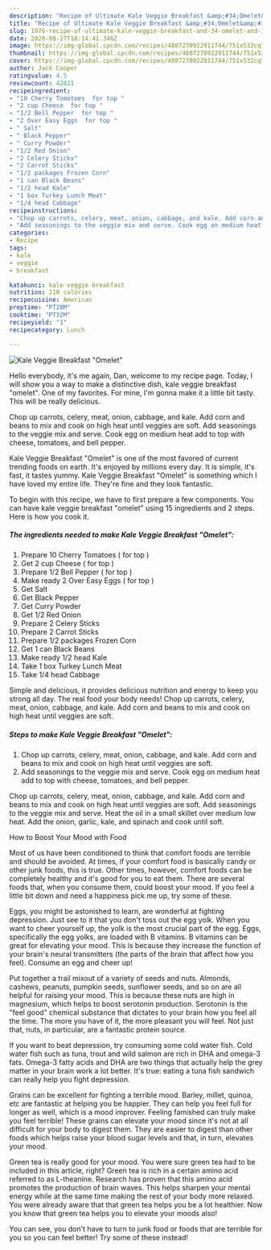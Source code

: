 ```yaml
---
description: "Recipe of Ultimate Kale Veggie Breakfast &amp;#34;Omelet&amp;#34;"
title: "Recipe of Ultimate Kale Veggie Breakfast &amp;#34;Omelet&amp;#34;"
slug: 1976-recipe-of-ultimate-kale-veggie-breakfast-and-34-omelet-and-34
date: 2020-08-27T18:14:41.346Z
image: https://img-global.cpcdn.com/recipes/4887270922911744/751x532cq70/kale-veggie-breakfast-omelet-recipe-main-photo.jpg
thumbnail: https://img-global.cpcdn.com/recipes/4887270922911744/751x532cq70/kale-veggie-breakfast-omelet-recipe-main-photo.jpg
cover: https://img-global.cpcdn.com/recipes/4887270922911744/751x532cq70/kale-veggie-breakfast-omelet-recipe-main-photo.jpg
author: Jack Cooper
ratingvalue: 4.5
reviewcount: 42821
recipeingredient:
- "10 Cherry Tomatoes  for top "
- "2 cup Cheese  for top "
- "1/2 Bell Pepper  for top "
- "2 Over Easy Eggs  for top "
- " Salt"
- " Black Pepper"
- " Curry Powder"
- "1/2 Red Onion"
- "2 Celery Sticks"
- "2 Carrot Sticks"
- "1/2 packages Frozen Corn"
- "1 can Black Beans"
- "1/2 head Kale"
- "1 box Turkey Lunch Meat"
- "1/4 head Cabbage"
recipeinstructions:
- "Chop up carrots, celery, meat, onion, cabbage, and kale. Add corn and beans to mix and cook on high heat until veggies are soft."
- "Add seasonings to the veggie mix and serve. Cook egg on medium heat add to top with cheese, tomatoes, and bell pepper."
categories:
- Recipe
tags:
- kale
- veggie
- breakfast

katakunci: kale veggie breakfast 
nutrition: 210 calories
recipecuisine: American
preptime: "PT20M"
cooktime: "PT32M"
recipeyield: "1"
recipecategory: Lunch

---
```



![Kale Veggie Breakfast &#34;Omelet&#34;](https://img-global.cpcdn.com/recipes/4887270922911744/751x532cq70/kale-veggie-breakfast-omelet-recipe-main-photo.jpg)

Hello everybody, it's me again, Dan, welcome to my recipe page. Today, I will show you a way to make a distinctive dish, kale veggie breakfast &#34;omelet&#34;. One of my favorites. For mine, I'm gonna make it a little bit tasty. This will be really delicious.

Chop up carrots, celery, meat, onion, cabbage, and kale. Add corn and beans to mix and cook on high heat until veggies are soft. Add seasonings to the veggie mix and serve. Cook egg on medium heat add to top with cheese, tomatoes, and bell pepper.

Kale Veggie Breakfast &#34;Omelet&#34; is one of the most favored of current trending foods on earth. It's enjoyed by millions every day. It is simple, it's fast, it tastes yummy. Kale Veggie Breakfast &#34;Omelet&#34; is something which I have loved my entire life. They're fine and they look fantastic.


To begin with this recipe, we have to first prepare a few components. You can have kale veggie breakfast &#34;omelet&#34; using 15 ingredients and 2 steps. Here is how you cook it.

<!--inarticleads1-->

##### The ingredients needed to make Kale Veggie Breakfast &#34;Omelet&#34;:

1. Prepare 10 Cherry Tomatoes ( for top )
1. Get 2 cup Cheese ( for top )
1. Prepare 1/2 Bell Pepper ( for top )
1. Make ready 2 Over Easy Eggs ( for top )
1. Get  Salt
1. Get  Black Pepper
1. Get  Curry Powder
1. Get 1/2 Red Onion
1. Prepare 2 Celery Sticks
1. Prepare 2 Carrot Sticks
1. Prepare 1/2 packages Frozen Corn
1. Get 1 can Black Beans
1. Make ready 1/2 head Kale
1. Take 1 box Turkey Lunch Meat
1. Take 1/4 head Cabbage


Simple and delicious, it provides delicious nutrition and energy to keep you strong all day. The real food your body needs! Chop up carrots, celery, meat, onion, cabbage, and kale. Add corn and beans to mix and cook on high heat until veggies are soft. 

<!--inarticleads2-->

##### Steps to make Kale Veggie Breakfast &#34;Omelet&#34;:

1. Chop up carrots, celery, meat, onion, cabbage, and kale. Add corn and beans to mix and cook on high heat until veggies are soft.
1. Add seasonings to the veggie mix and serve. Cook egg on medium heat add to top with cheese, tomatoes, and bell pepper.


Chop up carrots, celery, meat, onion, cabbage, and kale. Add corn and beans to mix and cook on high heat until veggies are soft. Add seasonings to the veggie mix and serve. Heat the oil in a small skillet over medium low heat. Add the onion, garlic, kale, and spinach and cook until soft. 

How to Boost Your Mood with Food


Most of us have been conditioned to think that comfort foods are terrible and should be avoided. At times, if your comfort food is basically candy or other junk foods, this is true. Other times, however, comfort foods can be completely healthy and it's good for you to eat them. There are several foods that, when you consume them, could boost your mood. If you feel a little bit down and need a happiness pick me up, try some of these.

Eggs, you might be astonished to learn, are wonderful at fighting depression. Just see to it that you don't toss out the egg yolk. When you want to cheer yourself up, the yolk is the most crucial part of the egg. Eggs, specifically the egg yolks, are loaded with B vitamins. B vitamins can be great for elevating your mood. This is because they increase the function of your brain's neural transmitters (the parts of the brain that affect how you feel). Consume an egg and cheer up!

Put together a trail mixout of a variety of seeds and nuts. Almonds, cashews, peanuts, pumpkin seeds, sunflower seeds, and so on are all helpful for raising your mood. This is because these nuts are high in magnesium, which helps to boost serotonin production. Serotonin is the "feel good" chemical substance that dictates to your brain how you feel all the time. The more you have of it, the more pleasant you will feel. Not just that, nuts, in particular, are a fantastic protein source.

If you want to beat depression, try consuming some cold water fish. Cold water fish such as tuna, trout and wild salmon are rich in DHA and omega-3 fats. Omega-3 fatty acids and DHA are two things that actually help the grey matter in your brain work a lot better. It's true: eating a tuna fish sandwich can really help you fight depression. 

Grains can be excellent for fighting a terrible mood. Barley, millet, quinoa, etc are fantastic at helping you be happier. They can help you feel full for longer as well, which is a mood improver. Feeling famished can truly make you feel terrible! These grains can elevate your mood since it's not at all difficult for your body to digest them. They are easier to digest than other foods which helps raise your blood sugar levels and that, in turn, elevates your mood.

Green tea is really good for your mood. You were sure green tea had to be included in this article, right? Green tea is rich in a certain amino acid referred to as L-theanine. Research has proven that this amino acid promotes the production of brain waves. This helps sharpen your mental energy while at the same time making the rest of your body more relaxed. You were already aware that that green tea helps you be a lot healthier. Now you know that green tea helps you to elevate your moods also!

You can see, you don't have to turn to junk food or foods that are terrible for you so you can feel better! Try some of these instead!

